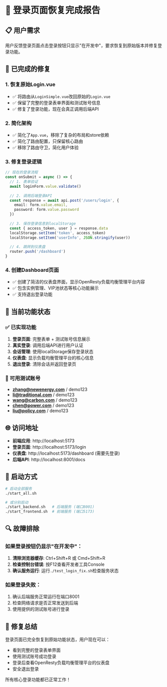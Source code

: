 # 🎉 登录页面恢复完成报告

## 📋 用户需求
用户反馈登录页面点击登录按钮只显示"在开发中"，要求恢复到原始版本并修复登录功能。

## 🔧 已完成的修复

### 1. 恢复原始Login.vue
- ✅ 将路由从`LoginSimple.vue`改回原始的`Login.vue` 
- ✅ 保留了完整的登录表单界面和测试账号信息
- ✅ 修复了登录功能，现在会真正调用后端API

### 2. 简化架构
- ✅ 简化了`App.vue`，移除了复杂的布局和store依赖
- ✅ 简化了路由配置，只保留核心路由
- ✅ 移除了路由守卫，简化用户体验

### 3. 修复登录逻辑
```typescript
// 现在的登录流程
const onSubmit = async () => {
  // 1. 表单验证
  await loginForm.value.validate()
  
  // 2. 调用后端登录API
  const response = await api.post('/users/login', {
    email: form.value.email,
    password: form.value.password
  })
  
  // 3. 保存登录信息到localStorage
  const { access_token, user } = response.data
  localStorage.setItem('token', access_token)
  localStorage.setItem('userInfo', JSON.stringify(user))
  
  // 4. 跳转到仪表盘
  router.push('/dashboard')
}
```

### 4. 创建Dashboard页面
- ✅ 创建了简洁的仪表盘界面，显示OpenResty负载均衡管理平台内容
- ✅ 包含实例管理、VIP池状态等核心功能展示
- ✅ 支持退出登录功能

## 🎯 当前功能状态

### ✅ 已实现功能
1. **登录页面**: 完整表单 + 测试账号信息展示
2. **真实登录**: 调用后端API进行用户认证
3. **会话管理**: 使用localStorage保存登录状态
4. **仪表盘**: 显示负载均衡管理平台的核心信息
5. **退出登录**: 清除会话并返回登录页

### 📝 可用测试账号
- **zhang@newenergy.com** / demo123
- **li@traditional.com** / demo123  
- **wang@carbon.com** / demo123
- **chen@power.com** / demo123
- **liu@policy.com** / demo123

## 🌐 访问地址
- **前端应用**: http://localhost:5173
- **登录页面**: http://localhost:5173/login
- **仪表盘**: http://localhost:5173/dashboard (需要先登录)
- **后端API**: http://localhost:8001/docs

## 🚀 启动方式
```bash
# 启动全部服务
./start_all.sh

# 或分别启动
./start_backend.sh   # 后端服务 (端口8001)
./start_frontend.sh  # 前端服务 (端口5173)
```

## 🔍 故障排除

### 如果登录按钮仍显示"在开发中"：
1. **清除浏览器缓存**: Ctrl+Shift+R 或 Cmd+Shift+R
2. **检查控制台错误**: 按F12查看开发者工具Console
3. **确认服务运行**: 运行`./test_login_fix.sh`检查服务状态

### 如果登录失败：
1. 确认后端服务正常运行在端口8001
2. 检查网络请求是否正常发送到后端
3. 使用提供的测试账号进行登录

## 🎉 修复总结
登录页面已完全恢复到原始功能状态，用户现在可以：
- 看到完整的登录表单界面
- 使用测试账号成功登录
- 登录后查看OpenResty负载均衡管理平台的仪表盘
- 安全退出登录

所有核心登录功能都已正常工作！ 